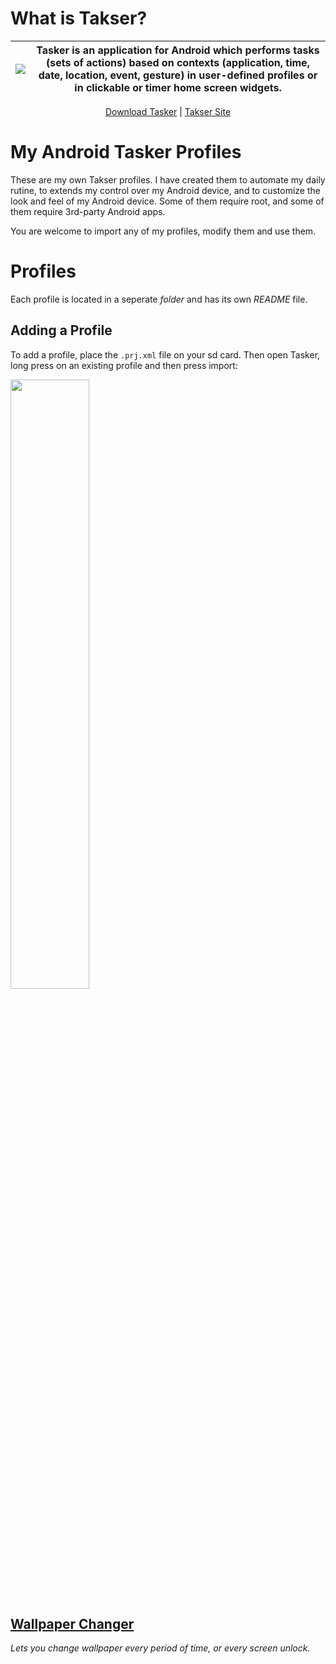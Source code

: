 # What is Takser?


| <img src="https://lh3.googleusercontent.com/Z32CI1HB_7uGRIyKhKGd6rt9jLBzRxFasowSEzUt0kGJJeFUYeKChxti4x8USm4xAg=s180-rw"  />  | Tasker is an application for Android which performs tasks (sets of actions) based on contexts (application, time, date, location, event, gesture) in user-defined profiles or in clickable or timer home screen widgets.|
| ------------- | ------------- |

<p align="center">
  <a href="https://play.google.com/store/apps/details?id=net.dinglisch.android.taskerm&hl=en">Download Tasker</a> | <a href="https://tasker.joaoapps.com/">Takser Site</a>
</p>


# My Android Tasker Profiles
These are my own Takser profiles. I have created them to automate my daily rutine, to extends my control over my Android device, and to customize the look and feel of my Android device. Some of them require root, and some of them require 3rd-party Android apps.

You are welcome to import any of my profiles, modify them and use them.

# Profiles
Each profile is located in a seperate *folder* and has its own *README* file.

## Adding a Profile
To add a profile, place the `.prj.xml` file on your sd card. Then open Tasker, long press on an existing profile and then press import:

<img src="https://user-images.githubusercontent.com/14614396/44999803-9b61d480-afc8-11e8-898b-a61a8eab4466.jpg" width="50%" height="50%"  />


## [Wallpaper Changer](https://github.com/eviabs/My-Android-Tasker-Profiles/tree/master/Wallpaper_Changer)
*Lets you change wallpaper every period of time, or every screen unlock.*
